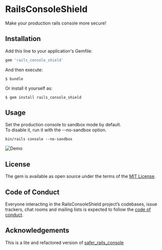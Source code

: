 # RailsConsoleShield

Make your production rails console more secure!

## Installation

Add this line to your application's Gemfile:

```ruby
gem 'rails_console_shield'
```

And then execute:

    $ bundle

Or install it yourself as:

    $ gem install rails_console_shield

## Usage

Set the production console to sandbox mode by default.\
To disable it, run it with the --no-sandbox option.

```
bin/rails console --no-sandbox
```

![Demo](https://i.gyazo.com/a92364252211e4a9bb6be08da6456f0e.png)

## License

The gem is available as open source under the terms of the [MIT License](https://opensource.org/licenses/MIT).

## Code of Conduct

Everyone interacting in the RailsConsoleShield project’s codebases, issue trackers, chat rooms and mailing lists is expected to follow the [code of conduct](https://github.com/aki77/rails_console_shield/blob/master/CODE_OF_CONDUCT.md).

## Acknowledgements

This is a lite and refactored version of [safer_rails_console](https://github.com/salsify/safer_rails_console)
